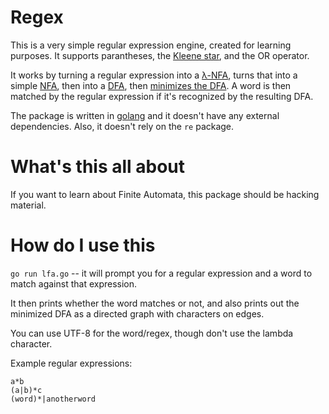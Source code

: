 Regex
=====

This is a very simple regular expression engine, created for learning purposes. It supports parantheses, 
the [Kleene star](https://en.wikipedia.org/wiki/Kleene_star), and the OR operator.

It works by turning a regular expression into a [λ-NFA](http://en.wikipedia.org/wiki/Nondeterministic_finite_automaton_with_%CE%B5-moves), 
turns that into a simple [NFA](http://en.wikipedia.org/wiki/Nondeterministic_finite_automaton), 
then into a [DFA](http://en.wikipedia.org/wiki/Deterministic_finite_automaton), then 
[minimizes the DFA](http://en.wikipedia.org/wiki/DFA_minimization). A word is then matched by the 
regular expression if it's recognized by the resulting DFA.

The package is written in [golang](http://golang.org/) and it doesn't have any external dependencies.
Also, it doesn't rely on the `re` package.


What's this all about
================

If you want to learn about Finite Automata, this package should be hacking material.


How do I use this
==============

`go run lfa.go` -- it will prompt you for a regular expression and a word to match against that expression.

It then prints whether the word matches or not, and also prints out the minimized DFA as a directed graph with
characters on edges.

You can use UTF-8 for the word/regex, though don't use the lambda character.

Example regular expressions:

    a*b
    (a|b)*c
    (word)*|anotherword
